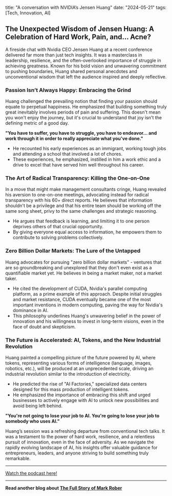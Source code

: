 

title: "A conversation with NVIDIA’s Jensen Huang"
date: "2024-05-21"
tags: [Tech, Innovation, AI]


## The Unexpected Wisdom of Jensen Huang: A Celebration of Hard Work, Pain, and... Acne?

A fireside chat with Nvidia CEO Jensen Huang at a recent conference delivered far more than just tech insights. It was a masterclass in leadership, resilience, and the often-overlooked importance of struggle in achieving greatness. Known for his bold vision and unwavering commitment to pushing boundaries, Huang shared personal anecdotes and unconventional wisdom that left the audience inspired and deeply reflective.

###  Passion Isn’t Always Happy: Embracing the Grind

Huang challenged the prevailing notion that finding your passion should equate to perpetual happiness. He emphasized that building something truly great inevitably involves periods of pain and suffering. This doesn't mean you won't enjoy the journey, but it's crucial to understand that joy isn't the defining metric of a good day. 

**"You have to suffer, you have to struggle, you have to endeavor... and work through it in order to really appreciate what you've done."**

* He recounted his early experiences as an immigrant, working tough jobs and attending a school that involved a lot of chores.
* These experiences, he emphasized, instilled in him a work ethic and a drive to excel that have served him well throughout his career.

### The Art of Radical Transparency: Killing the One-on-One

In a move that might make management consultants cringe, Huang revealed his aversion to one-on-one meetings, advocating instead for radical transparency with his 60+ direct reports. He believes that information shouldn't be a privilege and that his entire team should be working off the same song sheet, privy to the same challenges and strategic reasoning.

* He argues that feedback is learning, and limiting it to one person deprives others of that crucial opportunity.
* By giving everyone equal access to information, he empowers them to contribute to solving problems collectively.

### Zero Billion Dollar Markets: The Lure of the Untapped

Huang advocates for pursuing "zero billion dollar markets" - ventures that are so groundbreaking and unexplored that they don't even exist as a quantifiable market yet. He believes in being a market maker, not a market taker.

* He cited the development of CUDA, Nvidia's parallel computing platform, as a prime example of this approach. Despite initial struggles and market resistance, CUDA eventually became one of the most important inventions in modern computing, paving the way for Nvidia's dominance in AI. 
* This philosophy underlines Huang's unwavering belief in the power of innovation and his willingness to invest in long-term visions, even in the face of doubt and skepticism.

### The Future is Accelerated: AI, Tokens, and the New Industrial Revolution

Huang painted a compelling picture of the future powered by AI, where tokens, representing various forms of intelligence (language, images, robotics, etc.), will be produced at an unprecedented scale, driving an industrial revolution similar to the introduction of electricity. 

* He predicted the rise of "AI Factories," specialized data centers designed for this mass production of intelligent tokens. 
* He emphasized the importance of embracing this shift and urged businesses to actively engage with AI to unlock new possibilities and avoid being left behind. 

**"You're not going to lose your job to AI. You're going to lose your job to somebody who uses AI."**

Huang’s session was a refreshing departure from conventional tech talks.  It was a testament to the power of hard work, resilience, and a relentless pursuit of innovation, even in the face of adversity. As we navigate the rapidly evolving landscape of AI, his insights offer valuable guidance for entrepreneurs, leaders, and anyone striving to build something truly remarkable.

---

<a href="https://youtube.com/watch?v=8Pfa8kPjUio" target="_blank">Watch the podcast here!</a>


---

**Read another blog about [The Full Story of Mark Rober](./20221207-markrober-colinandsamir)**
